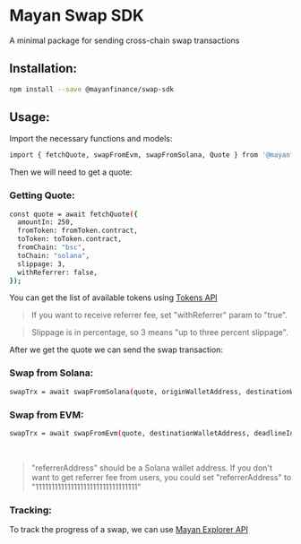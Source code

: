 
# Mayan Swap SDK
A minimal package for sending cross-chain swap transactions

## Installation:

```bash
npm install --save @mayanfinance/swap-sdk
```

## Usage: 

Import the necessary functions and models: 

```bash
import { fetchQuote, swapFromEvm, swapFromSolana, Quote } from '@mayanfinance/swap-sdk'
```

Then we will need to get a quote:

### Getting Quote:
```bash
const quote = await fetchQuote({
  amountIn: 250,
  fromToken: fromToken.contract,
  toToken: toToken.contract,
  fromChain: "bsc",
  toChain: "solana",
  slippage: 3,
  withReferrer: false,
});
```

You can get the list of available tokens using [Tokens API](https://price-api.mayan.finance/swagger/)
> If you want to receive referrer fee, set "withReferrer" param to "true".

> Slippage is in percentage, so 3 means "up to three percent slippage".

After we get the quote we can send the swap transaction:

### Swap from Solana:

```bash
swapTrx = await swapFromSolana(quote, originWalletAddress, destinationWalletAddress, deadlineInSeconds, referrerAddress, signSolanaTransaction, solanaConnection)
```

### Swap from EVM:

```bash
swapTrx = await swapFromEvm(quote, destinationWalletAddress, deadlineInSeconds, referrerAddress, provider, signer)
```
<br />

>"referrerAddress" should be a Solana wallet address. If you don't want to get referrer fee from users, you could set "referrerAddress" to "11111111111111111111111111111111"
### Tracking:
To track the progress of a swap, we can use [Mayan Explorer API](https://explorer-api.mayan.finance/swagger/)
